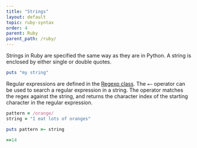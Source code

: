 ```yaml
---
title: "Strings"
layout: default
topic: ruby-syntax
order: 4
parent: Ruby
parent_path: /ruby/
---
```

Strings in Ruby are specified the same way as they are in Python. A string is enclosed by either single or double quotes.
```ruby
puts "my string"
```

Regular expressions are defined in the [Regexp class](https://docs.ruby-lang.org/en/2.4.0/Regexp.html). The `=~` operator can be used to search a regular expression in a string. The operator matches the regex against the string, and returns the character index of the starting character in the regular expression.
```ruby
pattern = /orange/
string = "I eat lots of oranges"

puts pattern =~ string

>>14
```